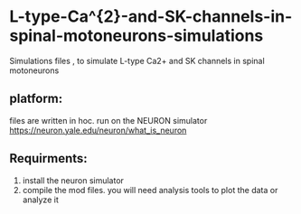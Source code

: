 # L-type-Ca^{2}-and-SK-channels-in-spinal-motoneurons-simulations
Simulations files , to simulate L-type Ca2+ and SK channels in spinal motoneurons

## platform:
files are written in hoc. run on the NEURON simulator
https://neuron.yale.edu/neuron/what_is_neuron

## Requirments:
1) install the neuron simulator
2) compile the mod files.
you will need analysis tools to plot the data or analyze it

